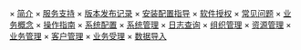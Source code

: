 × [简介](readme.md)
× [服务支持](pages/support.md)
× [版本发布记录](pages/versions.md)
× [安装配置指导](pages/install.md)
× [软件授权](pages/license.md)
× [常见问题](pages/faqs.md)
× [业务概念](pages/opt/service.md) 
× [操作指南](pages/opt/opt.md)
  × [系统配置](pages/opt/config.md)
  × [系统管理](pages/opt/system.md)
  × [日志查询](pages/opt/logs.md)
  × [组织管理](pages/opt/node.md)
  × [资源管理](pages/opt/res.md)
  × [业务管理](pages/opt/product.md)
  × [客户管理](pages/opt/customer.md)
  × [业务受理](pages/opt/subscribe.md)
  × [数据导入](pages/opt/import.md)



